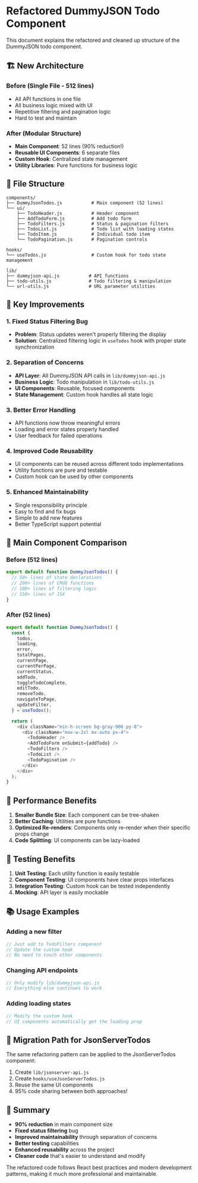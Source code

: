 # Refactored DummyJSON Todo Component

This document explains the refactored and cleaned up structure of the DummyJSON todo component.

## 🏗️ New Architecture

### **Before (Single File - 512 lines)**

- All API functions in one file
- All business logic mixed with UI
- Repetitive filtering and pagination logic
- Hard to test and maintain

### **After (Modular Structure)**

- **Main Component**: 52 lines (90% reduction!)
- **Reusable UI Components**: 6 separate files
- **Custom Hook**: Centralized state management
- **Utility Libraries**: Pure functions for business logic

## 📁 File Structure

```
components/
├── DummyJsonTodos.js           # Main component (52 lines)
└── ui/
    ├── TodoHeader.js           # Header component
    ├── AddTodoForm.js          # Add todo form
    ├── TodoFilters.js          # Status & pagination filters
    ├── TodoList.js             # Todo list with loading states
    ├── TodoItem.js             # Individual todo item
    └── TodoPagination.js       # Pagination controls

hooks/
└── useTodos.js                 # Custom hook for todo state management

lib/
├── dummyjson-api.js           # API functions
├── todo-utils.js              # Todo filtering & manipulation
└── url-utils.js               # URL parameter utilities
```

## 🔧 Key Improvements

### **1. Fixed Status Filtering Bug**

- **Problem**: Status updates weren't properly filtering the display
- **Solution**: Centralized filtering logic in `useTodos` hook with proper state synchronization

### **2. Separation of Concerns**

- **API Layer**: All DummyJSON API calls in `lib/dummyjson-api.js`
- **Business Logic**: Todo manipulation in `lib/todo-utils.js`
- **UI Components**: Reusable, focused components
- **State Management**: Custom hook handles all state logic

### **3. Better Error Handling**

- API functions now throw meaningful errors
- Loading and error states properly handled
- User feedback for failed operations

### **4. Improved Code Reusability**

- UI components can be reused across different todo implementations
- Utility functions are pure and testable
- Custom hook can be used by other components

### **5. Enhanced Maintainability**

- Single responsibility principle
- Easy to find and fix bugs
- Simple to add new features
- Better TypeScript support potential

## 🎯 Main Component Comparison

### **Before (512 lines)**

```javascript
export default function DummyJsonTodos() {
  // 50+ lines of state declarations
  // 200+ lines of CRUD functions
  // 100+ lines of filtering logic
  // 150+ lines of JSX
}
```

### **After (52 lines)**

```javascript
export default function DummyJsonTodos() {
  const {
    todos,
    loading,
    error,
    totalPages,
    currentPage,
    currentPerPage,
    currentStatus,
    addTodo,
    toggleTodoComplete,
    editTodo,
    removeTodo,
    navigateToPage,
    updateFilter,
  } = useTodos();

  return (
    <div className="min-h-screen bg-gray-900 py-8">
      <div className="max-w-2xl mx-auto px-4">
        <TodoHeader />
        <AddTodoForm onSubmit={addTodo} />
        <TodoFilters />
        <TodoList />
        <TodoPagination />
      </div>
    </div>
  );
}
```

## 🚀 Performance Benefits

1. **Smaller Bundle Size**: Each component can be tree-shaken
2. **Better Caching**: Utilities are pure functions
3. **Optimized Re-renders**: Components only re-render when their specific props change
4. **Code Splitting**: UI components can be lazy-loaded

## 🧪 Testing Benefits

1. **Unit Testing**: Each utility function is easily testable
2. **Component Testing**: UI components have clear props interfaces
3. **Integration Testing**: Custom hook can be tested independently
4. **Mocking**: API layer is easily mockable

## 📚 Usage Examples

### **Adding a new filter**

```javascript
// Just add to TodoFilters component
// Update the custom hook
// No need to touch other components
```

### **Changing API endpoints**

```javascript
// Only modify lib/dummyjson-api.js
// Everything else continues to work
```

### **Adding loading states**

```javascript
// Modify the custom hook
// UI components automatically get the loading prop
```

## 🔄 Migration Path for JsonServerTodos

The same refactoring pattern can be applied to the JsonServerTodos component:

1. Create `lib/jsonserver-api.js`
2. Create `hooks/useJsonServerTodos.js`
3. Reuse the same UI components
4. 95% code sharing between both approaches!

## 🎉 Summary

- **90% reduction** in main component size
- **Fixed status filtering** bug
- **Improved maintainability** through separation of concerns
- **Better testing** capabilities
- **Enhanced reusability** across the project
- **Cleaner code** that's easier to understand and modify

The refactored code follows React best practices and modern development patterns, making it much more professional and maintainable.
